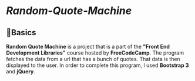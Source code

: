 # ***Random-Quote-Machine***

📰Basics
---
**Random Quote Machine** is a project that is a part of the **"Front End Development Libraries"** course hosted by **FreeCodeCamp**.
The program fetches the data from a url that has a bunch of quotes. That data is then displayed to the user. In order to complete this
program, I used **Bootstrap 3** and **jQuery**. 
